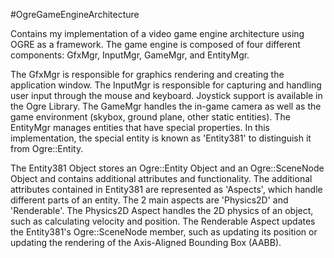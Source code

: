 #OgreGameEngineArchitecture

Contains my implementation of a video game engine architecture using OGRE as a framework.
The game engine is composed of four different components: GfxMgr, InputMgr, GameMgr, and EntityMgr.

The GfxMgr is responsible for graphics rendering and creating the application window.
The InputMgr is responsible for capturing and handling user input through the mouse and keyboard. Joystick support is available in the Ogre Library.
The GameMgr handles the in-game camera as well as the game environment (skybox, ground plane, other static entities).
The EntityMgr manages entities that have special properties. In this implementation, the special entity is known as 'Entity381' to distinguish it from Ogre::Entity.

The Entity381 Object stores an Ogre::Entity Object and an Ogre::SceneNode Object and contains additional attributes and functionality.
The additional attributes contained in Entity381 are represented as 'Aspects', which handle different parts of an entity.
The 2 main aspects are 'Physics2D' and 'Renderable'.
The Physics2D Aspect handles the 2D physics of an object, such as calculating velocity and position.
The Renderable Aspect updates the Entity381's Ogre::SceneNode member, such as updating its position or updating the rendering of the Axis-Aligned Bounding Box (AABB).
